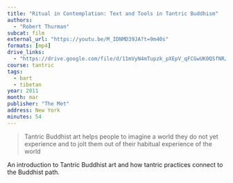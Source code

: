 ```yaml
---
title: "Ritual in Contemplation: Text and Tools in Tantric Buddhism"
authors:
  - "Robert Thurman"
subcat: film
external_url: "https://youtu.be/M_IDNMD39JA?t=9m40s"
formats: [mp4]
drive_links:
  - "https://drive.google.com/file/d/11mVyN4mTupzk_pXEpV_qFCGwUK0QSfNR/view?usp=drivesdk"
course: tantric
tags:
  - bart
  - tibetan
year: 2011
month: mar
publisher: "The Met"
address: New York
minutes: 54
---
```


> Tantric Buddhist art helps people to imagine a world they do not yet experience and to jolt them out of their habitual experience of the world

An introduction to Tantric Buddhist art and how tantric practices connect to the Buddhist path.
